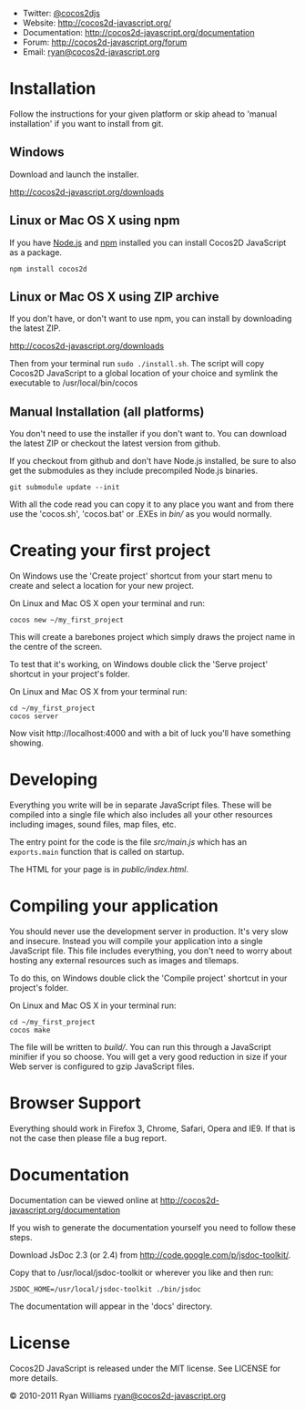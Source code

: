 * Twitter: [@cocos2djs](http://twitter.com/cocos2djs)
* Website: <http://cocos2d-javascript.org/>
* Documentation: <http://cocos2d-javascript.org/documentation>
* Forum: <http://cocos2d-javascript.org/forum>
* Email: <ryan@cocos2d-javascript.org>

Installation
============

Follow the instructions for your given platform or skip ahead to 'manual
installation' if you want to install from git.

Windows
-------

Download and launch the installer.

<http://cocos2d-javascript.org/downloads>

Linux or Mac OS X using npm
---------------------------

If you have [Node.js][nodejs] and [npm][npm] installed you can install Cocos2D
JavaScript as a package.

    npm install cocos2d

Linux or Mac OS X using ZIP archive
-----------------------------------

If you don't have, or don't want to use npm, you can install by downloading the
latest ZIP.

<http://cocos2d-javascript.org/downloads>

Then from your terminal run `sudo ./install.sh`. The script will copy Cocos2D
JavaScript to a global location of your choice and symlink the executable to
/usr/local/bin/cocos

Manual Installation (all platforms)
-----------------------------------

You don't need to use the installer if you don't want to. You can download the
latest ZIP or checkout the latest version from github. 

If you checkout from github and don't have Node.js installed, be sure to also
get the submodules as they include precompiled Node.js binaries.

    git submodule update --init

With all the code read you can copy it to any place you want and from there use
the 'cocos.sh', 'cocos.bat' or .EXEs in _bin/_ as you would normally.

Creating your first project
===========================

On Windows use the 'Create project' shortcut from your start menu to create and
select a location for your new project.

On Linux and Mac OS X open your terminal and run:

    cocos new ~/my_first_project

This will create a barebones project which simply draws the project name in the
centre of the screen.

To test that it's working, on Windows double click the 'Serve project' shortcut
in your project's folder.

On Linux and Mac OS X from your terminal run:

    cd ~/my_first_project
    cocos server

Now visit http://localhost:4000 and with a bit of luck you'll have something showing.

Developing
==========

Everything you write will be in separate JavaScript files. These will be
compiled into a single file which also includes all your other resources
including images, sound files, map files, etc.

The entry point for the code is the file _src/main.js_ which has an
`exports.main` function that is called on startup.

The HTML for your page is in _public/index.html_.

Compiling your application
==========================

You should never use the development server in production. It's very slow and
insecure. Instead you will compile your application into a single JavaScript
file. This file includes everything, you don't need to worry about hosting any
external resources such as images and tilemaps.

To do this, on Windows double click the 'Compile project' shortcut in your
project's folder.

On Linux and Mac OS X in your terminal run:

    cd ~/my_first_project
    cocos make

The file will be written to _build/_. You can run this through a JavaScript
minifier if you so choose. You will get a very good reduction in size if your
Web server is configured to gzip JavaScript files.

Browser Support
===============

Everything should work in Firefox 3, Chrome, Safari, Opera and IE9. If that is
not the case then please file a bug report.

Documentation
=============

Documentation can be viewed online at <http://cocos2d-javascript.org/documentation>

If you wish to generate the documentation yourself you need to follow these steps.

Download JsDoc 2.3 (or 2.4) from <http://code.google.com/p/jsdoc-toolkit/>.

Copy that to /usr/local/jsdoc-toolkit or wherever you like and then run:
    
    JSDOC_HOME=/usr/local/jsdoc-toolkit ./bin/jsdoc

The documentation will appear in the 'docs' directory.

License
=======

Cocos2D JavaScript is released under the MIT license. See LICENSE for more details.

© 2010-2011 Ryan Williams <ryan@cocos2d-javascript.org>

[nodejs]: http://nodejs.org
[npm]: http://npmjs.org
